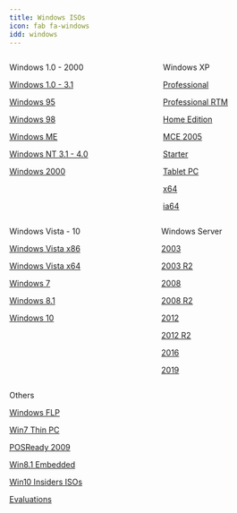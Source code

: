 ```yaml
---
title: Windows ISOs
icon: fab fa-windows
idd: windows
---
```

<div class="columns">
<div class="column">
  <p class="title" id="{{page.idd}}">
    Windows 1.0 - 2000
  </p>
  <a class="button  is-rounded" href="{{ site.cdnurl }}/{{ page.idd }}/">
    <span class="icon is-small"><i class="fas fa-folder"></i></span>
    <p>Windows 1.0 - 3.1</p>
  </a>
  <a class="button  is-rounded" href="{{ site.cdnurl }}/{{ page.idd }}/95/">
    <span class="icon is-small"><i class="fas fa-download"></i></span>
    <p>Windows 95</p>
  </a>
  <a class="button  is-rounded" href="{{ site.cdnurl }}/{{ page.idd }}/98/">
    <span class="icon is-small"><i class="fas fa-download"></i></span>
    <p>Windows 98</p>
  </a>
  <a class="button  is-rounded" href="{{ site.cdnurl }}/{{ page.idd }}/Windows_Me_en.zip">
    <span class="icon is-small"><i class="fas fa-download"></i></span>
    <p>Windows ME</p>
  </a>
  <a class="button  is-rounded" href="{{ site.cdnurl }}/{{ page.idd }}/nt/">
    <span class="icon is-small"><i class="fas fa-folder"></i></span>
    <p>Windows NT 3.1 - 4.0</p>
  </a>
  <a class="button  is-rounded" href="{{ site.cdnurl }}/{{ page.idd }}/Microsoft%20Windows%202000%20%28SP4%2C%20all%20editions%29%20%5Ben%5D.rar">
    <span class="icon is-small"><i class="fas fa-download"></i></span>
    <p>Windows 2000</p>
  </a>
</div>

<div class="column">
  <p class="title">
    Windows XP <a href="https://en.wikipedia.org/wiki/Windows_XP"><i  class="subtitle fas fa-question-circle"></i></a>
  </p>
  <a class="button  is-rounded" href="{{ site.cdnurl }}/{{ page.idd }}/xp/Windows XP Professional SP3 x86.iso">
    <span class="icon is-small"><i class="fas fa-download"></i></span>
    <p>Professional</p>
  </a>
  <a class="button  is-rounded" href="{{ site.cdnurl }}/{{ page.idd }}/xp/Windows XP Professional RTM.iso">
    <span class="icon is-small"><i class="fas fa-download"></i></span>
    <p>Professional RTM</p>
  </a>
  <a class="button  is-rounded" href="{{ site.cdnurl }}/{{ page.idd }}/xp/Windows XP Home Edition.iso">
    <span class="icon is-small"><i class="fas fa-download"></i></span>
    <p>Home Edition</p>
  </a>
  <a class="button  is-rounded" href="{{ site.cdnurl }}/{{ page.idd }}/xp/Windows XP MCE 2005.zip">
    <span class="icon is-small"><i class="fas fa-download"></i></span>
    <p>MCE 2005</p>
  </a>
  <a class="button  is-rounded" href="{{ site.cdnurl }}/{{ page.idd }}/xp/Windows XP Starter Edition SP3.iso">
    <span class="icon is-small"><i class="fas fa-download"></i></span>
    <p>Starter</p>
  </a>
  <a class="button  is-rounded" href="{{ site.cdnurl }}/{{ page.idd }}/xp/Windows XP Tablet PC Edition (2005).zip">
    <span class="icon is-small"><i class="fas fa-download"></i></span>
    <p>Tablet PC</p>
  </a>
  <a class="button  is-rounded" href="{{ site.cdnurl }}/{{ page.idd }}/xp/Windows XP Professional x64 VL.iso">
    <span class="icon is-small"><i class="fas fa-download"></i></span>
    <p>x64</p>
  </a>
  <a class="button  is-rounded" href="{{ site.cdnurl }}/{{ page.idd }}/xp/Windows XP 64-Bit Edition 2003 (For ia64).iso">
    <span class="icon is-small"><i class="fas fa-download"></i></span>
    <p>ia64</p>
  </a>
</div>
</div>

<div class="columns">
<div class="column">
  <p class="title">
    Windows Vista - 10
  </p>
  <a class="button  is-rounded" href="{{ site.cdnurl }}/{{ page.idd }}/vista/en_windows_vista_with_sp2_x86_dvd_342266.iso">
    <span class="icon is-small"><i class="fas fa-download"></i></span>
    <p>Windows Vista x86</p>
  </a>
  <a class="button  is-rounded" href="{{ site.cdnurl }}/{{ page.idd }}/vista/">
    <span class="icon is-small"><i class="fas fa-download"></i></span>
    <p>Windows Vista x64</p>
  </a>
  <a class="button  is-rounded" href="https://www.microsoft.com/en-us/software-download/windows7">
    <span class="icon is-small"><i class="fas fa-external-link-alt"></i></span>
    <p>Windows 7</p>
  </a>
  <a class="button  is-rounded" href="https://www.microsoft.com/en-us/software-download/windows8ISO">
    <span class="icon is-small"><i class="fas fa-external-link-alt"></i></span>
    <p>Windows 8.1</p>
  </a>
  <a class="button  is-rounded" href="https://www.microsoft.com/en-us/software-download/windows10">
    <span class="icon is-small"><i class="fas fa-external-link-alt"></i></span>
    <p>Windows 10</p>
  </a>
</div>

<div class="column">
  <p class="title">
    Windows Server <a href="https://en.wikipedia.org/wiki/Windows_Server"><i  class="subtitle fas fa-question-circle"></i></a>
  </p>
  <a class="button  is-rounded" href="{{ site.cdnurl }}/{{ page.idd }}/server/Windows Server 2003 x86 SP2.iso">
    <span class="icon is-small"><i class="fas fa-download"></i></span>
    <p>2003</p>
  </a>
  <a class="button  is-rounded" href="{{ site.cdnurl }}/{{ page.idd }}/server/Windows Server 2003 R2 SP2 x86.zip">
    <span class="icon is-small"><i class="fas fa-download"></i></span>
    <p>2003 R2</p>
  </a>
  <a class="button  is-rounded" href="https://www.microsoft.com/en-us/download/details.aspx?id=5023">
    <span class="icon is-small"><i class="fas fa-external-link-alt"></i></span>
    <p>2008</p>
  </a>
  <a class="button  is-rounded" href="https://www.microsoft.com/en-us/download/details.aspx?id=11093">
    <span class="icon is-small"><i class="fas fa-external-link-alt"></i></span>
    <p>2008 R2</p>
  </a>
  <a class="button  is-rounded" href="https://www.microsoft.com/en-us/evalcenter/evaluate-windows-server-2012">
    <span class="icon is-small"><i class="fas fa-external-link-alt"></i></span>
    <p>2012</p>
  </a>
  <a class="button  is-rounded" href="https://www.microsoft.com/en-us/evalcenter/evaluate-windows-server-2012-r2">
    <span class="icon is-small"><i class="fas fa-external-link-alt"></i></span>
    <p>2012 R2</p>
  </a>
  <a class="button  is-rounded" href="https://www.microsoft.com/en-us/evalcenter/evaluate-windows-server-2016">
    <span class="icon is-small"><i class="fas fa-external-link-alt"></i></span>
    <p>2016</p>
  </a>
  <a class="button  is-rounded" href="https://www.microsoft.com/en-us/evalcenter/evaluate-windows-server-2019">
    <span class="icon is-small"><i class="fas fa-external-link-alt"></i></span>
    <p>2019</p>
  </a>
</div>
</div>
<div>
  <p class="title">
    Others
  </p>
  <a class="button  is-rounded" href="{{ site.cdnurl }}/{{ page.idd }}/xp/Windows Fundamentals for Legacy PCs SP2.iso">
    <span class="icon is-small"><i class="fas fa-download"></i></span>
    <p>Windows FLP</p>
  </a>
  <a class="button  is-rounded" href="https://mega.nz/#!qB9xVCLZ!eTfZ34xOPcXoH2wnJIHNUBVYD4Uc6DZS4xU_99tDZWw">
    <span class="icon is-small"><i class="fas fa-download"></i></span>
    <p>Win7 Thin PC</p>
  </a>
    <a class="button  is-rounded" href="https://www.microsoft.com/en-us/download/details.aspx?id=11196">
    <span class="icon is-small"><i class="fas fa-external-link-alt"></i></span>
    <p>POSReady 2009</p>
  </a>
  <a class="button  is-rounded" href="https://www.microsoft.com/en-us/download/details.aspx?id=40745">
    <span class="icon is-small"><i class="fas fa-external-link-alt"></i></span>
    <p>Win8.1 Embedded</p>
  </a>
  <a class="button  is-rounded" href="https://www.microsoft.com/en-us/software-download/windowsinsiderpreviewadvanced">
    <span class="icon is-small"><i class="fas fa-external-link-alt"></i></span>
    <p>Win10 Insiders ISOs</p>
  </a>
  <a class="button  is-rounded" href="{{ site.cdnurl }}/{{ page.idd }}/eval/">
    <span class="icon is-small"><i class="fas fa-folder"></i></span>
    <p>Evaluations</p>
  </a>
</div>